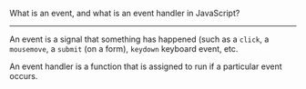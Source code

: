 What is an event, and what is an event handler in JavaScript?

---

An event is a signal that something has happened (such as a `click`, a `mousemove`, a `submit` (on a form), `keydown` keyboard event, etc.

An event handler is a function that is assigned to run if a particular event occurs.